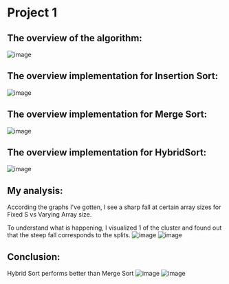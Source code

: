 # Project 1

## The overview of the algorithm:

![image](https://github.com/Cebelle1/NTU-SCSE-Y2/assets/84433822/6267244c-0cb7-4ca5-8443-3709764c2ea3)

## The overview implementation for Insertion Sort:

![image](https://github.com/Cebelle1/NTU-SCSE-Y2/assets/84433822/c32d9713-a416-4a36-be4e-d80bf40502ea)

## The overview implementation for Merge Sort:

![image](https://github.com/Cebelle1/NTU-SCSE-Y2/assets/84433822/bb56a98c-ae95-46de-a061-416e1e757706)

## The overview implementation for HybridSort:

![image](https://github.com/Cebelle1/NTU-SCSE-Y2/assets/84433822/d3db51fd-95e4-4f2e-a867-6c3652c5bef5)

## My analysis:

According the graphs I've gotten, I see a sharp fall at certain array sizes for Fixed S vs Varying Array size.

To understand what is happening, I visualized 1 of the cluster and found out that the steep fall corresponds to the splits.
![image](https://github.com/Cebelle1/NTU-SCSE-Y2/assets/84433822/5e3d188a-f92f-4440-9f4b-8fd9c88cf9eb)
![image](https://github.com/Cebelle1/NTU-SCSE-Y2/assets/84433822/33e4206a-a5bf-43a0-933b-5328129cf5b5)

## Conclusion:

Hybrid Sort performs better than Merge Sort
![image](https://github.com/Cebelle1/NTU-SCSE-Y2/assets/84433822/be1579d5-2e4a-4209-8552-a35640e449ec)
![image](https://github.com/Cebelle1/NTU-SCSE-Y2/assets/84433822/656798e3-f66f-45ed-aa56-ea76b2c24399)







